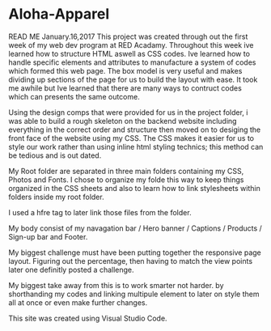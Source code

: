 # Aloha-Apparel
READ ME
January.16,2017
This project was created through out the first week of my web dev program at RED Acadamy. Throughout this week ive learned how to structure  HTML aswell as CSS codes.
Ive learned how to handle specific elements and attributes to manufacture a system of codes which formed this web page. The box model is very useful and makes dividing up sections of the page for us to build the layout with ease.
It took me awhile but Ive learned that there are many ways to contruct codes which can presents the same outcome.

Using the design comps that were provided for us in the project folder, i was able to build a rough skeleton on the backend website including everything in the correct order and structure then moved on to desiging the front face of the website using my CSS. The CSS makes it easier for us to style our work rather than using inline html styling technics; this method can be tedious and is out dated. 

My Root folder are separated in three main folders containing my CSS, Photos and Fonts.
I chose to organize my folde this way to keep things organized in the CSS sheets and also to learn how to link stylesheets within folders inside my root folder.

I used a hfre tag to later link those files from the folder.

My body consist of my navagation bar / Hero banner / Captions / Products / Sign-up bar and Footer.

My biggest challenge must have been putting together the responsive page layout. Figuring out the percentage,
then having to match the view points later one definitly posted a challenge.

My biggest take away from this is to work smarter not harder. by shorthanding my codes and linking multipule
element to later on style them all at once or even make further changes.

This site was created using Visual Studio Code.
